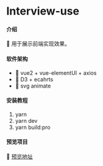 # Interview-use

#### 介绍
🚀 用于展示前端实现效果。

#### 软件架构

- 🐣 vue2 + vue-elementUI + axios
- 🐥 D3 + ecahrts 
- 🐓 svg animate 

#### 安装教程

1.  yarn
2.  yarn dev
3.  yarn build:pro

#### 预览项目
🦃 [预览地址](https://z2736815971.gitee.io/interview-use)
